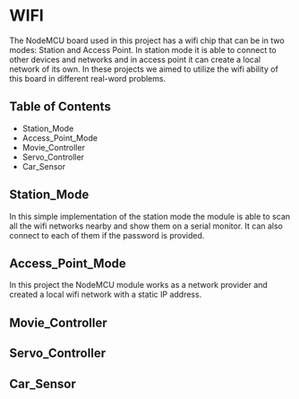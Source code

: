 # WIFI
The NodeMCU board used in this project has a wifi chip that can be in two modes: Station and Access Point.
In station mode it is able to connect to other devices and networks and in access point it can create a local network of its own. In these projects we aimed to utilize the wifi ability of this board in different real-word problems.

## Table of Contents
- Station_Mode
- Access_Point_Mode
- Movie_Controller
- Servo_Controller
- Car_Sensor

## Station_Mode
In this simple implementation of the station mode the module is able to scan all the wifi networks nearby and show them on a serial monitor. It can also connect to each of them if the password is provided. 
## Access_Point_Mode
In this project the NodeMCU module works as a network provider and created a local wifi network with a static IP address.
## Movie_Controller

## Servo_Controller

## Car_Sensor
